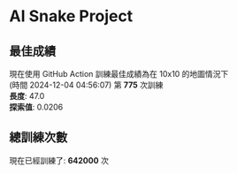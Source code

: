 
# AI Snake Project

## **最佳成績**













































現在使用 GitHub Action 訓練最佳成績為在 10x10 的地圖情況下  
(時間 2024-12-04 04:56:07) 第 **775** 次訓練  
**長度**: 47.0  
**探索值**: 0.0206



























































































## 總訓練次數
現在已經訓練了: **642000** 次
